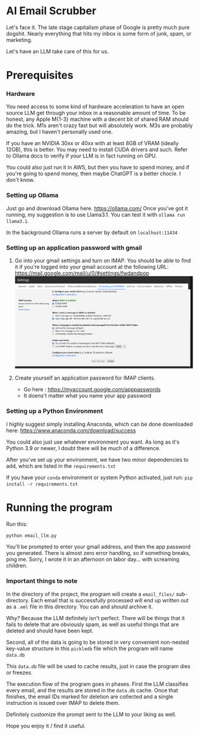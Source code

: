 # AI Email Scrubber
Let's face it. The late stage capitalism phase of Google is pretty much pure dogshit. Nearly everything that
hits my inbox is some form of junk, spam, or marketing. 

Let's have an LLM take care of this for us.

# Prerequisites

### Hardware

You need access to some kind of hardware acceleration to have an open source LLM get through your inbox in a reasonable amount of time. To be honest, any Apple M{1-3} machine with a decent bit of shared RAM should do the trick. M1s aren't crazy fast
but will absolutely work. M3s are probably amazing, but I haven't personally used one.

If you have an NVIDIA 30xx or 40xx with at least 8GB of VRAM (ideally 12GB), this is better. You may need to install CUDA drivers and such. Refer to Ollama docs to verify if your LLM is in fact running on GPU.

You could also just run it in AWS, but then you have to spend money, and if you're going to spend money, then maybe ChatGPT is a better chocie. I don't know.


### Setting up Ollama
Just go and download Ollama here. https://ollama.com/
Once you've got it running, my suggestion is to use Llama3.1. You can test it with `ollama run llama3.1`. 

In the background Ollama runs a server by default on `localhost:11434`


### Setting up an application password with gmail

1) Go into your gmail settings and turn on IMAP.
    You should be able to find it if you're logged into your gmail account at the following URL: https://mail.google.com/mail/u/0/#settings/fwdandpop
    ![img.png](resources/img.png)

2) Create yourself an application password for IMAP clients. 
   * Go here : https://myaccount.google.com/apppasswords
   * It doens't matter what you name your app password

### Setting up a Python Environment

I highly suggest simply installing Anaconda, which can be done downloaded here: 
https://www.anaconda.com/download/success

You could also just use whatever environment you want. As long as it's Python 3.9 or newer, I doubt there will be much of a difference.

After you've set up your environment, we have two minor dependencies to add, which are listed in the `requirements.txt`

If you have your `conda` environment or system Python activated, just run:
`pip install -r requirements.txt`

# Running the program

Run this:
```bash
python email_llm.py
```
You'll be prompted to enter your gmail address, and then the app password you generated. There is almost zero error handling, so if something breaks, ping me. 
Sorry, I wrote it in an afternoon on labor day... with screaming children. 

### Important things to note

In the directory of the project, the program will create a `email_files/` sub-directory. Each email that is successfully processed will end up written out as a `.eml` file in this directory. 
You can and *should* archive it. 

Why? Because the LLM definitely isn't perfect. There will be things that it fails to delete that are obviously spam, as well as useful things that are deleted and should have been kept.

Second, all of the data is going to be stored in very convenient non-nested key-value structure in this `pickledb` file which the program will name
`data.db`

This `data.db` file will be used to cache results, just in case the program dies or freezes. 

The execution flow of the program goes in phases. First the LLM classifies every email, and the results are stored in the `data.db` cache.
Once that finishes, the email IDs marked for deletion are collected and a single instruction is issued over IMAP to delete them.

Definitely customize the prompt sent to the LLM to your liking as well.

Hope you enjoy it / find it useful.
